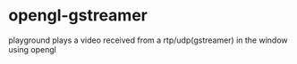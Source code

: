 # opengl-gstreamer
playground plays a video received from a rtp/udp(gstreamer) in the window using opengl
